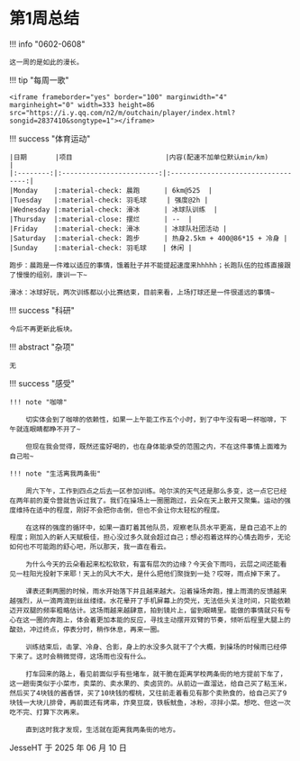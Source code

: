 # 第1周总结

!!! info "0602-0608"

    这一周的是如此的漫长。
    
!!! tip "每周一歌"

    <iframe frameborder="yes" border="100" marginwidth="4" marginheight="0" width=333 height=86 src="https://i.y.qq.com/n2/m/outchain/player/index.html?songid=2837410&songtype=1"></iframe>

    
!!! success "体育运动"

    |日期       |项目                       |内容(配速不加单位默认min/km)           |
    |:--------:|:------------------------:|:----------------------------------:|
    |Monday    |:material-check: 晨跑      | 6km@525  |
    |Tuesday   |:material-check: 羽毛球     | 强度@2h |
    |Wednesday |:material-check: 滑冰      | 冰球队训练  |
    |Thursday  |:material-close: 摆烂      | --  |
    |Friday    |:material-check: 滑冰      | 冰球队社团活动 |
    |Saturday  |:material-check: 跑步      | 热身2.5km + 400@86*15 + 冷身 |
    |Sunday    |:material-check: 羽毛球    | 休闲 |

    跑步：晨跑是一件难以适应的事情，饿着肚子并不能提起速度来hhhhh；长跑队伍的拉练直接跟了慢慢的组别，康训一下~

    滑冰：冰球好玩，两次训练都以小比赛结束，目前来看，上场打球还是一件很遥远的事情~


!!! success "科研"

    今后不再更新此板块。

!!! abstract "杂项"

    无

!!! success "感受"

    !!! note "咖啡"
    
        切实体会到了咖啡的依赖性，如果一上午能工作五个小时，到了中午没有喝一杯咖啡，下午就连眼睛都睁不开了~

        但现在我会觉得，既然还蛮好喝的，也在身体能承受的范围之内，不在这件事情上面难为自己啦~
    
    !!! note "生活离我两条街"
        
        周六下午，工作到四点之后去一区参加训练。哈尔滨的天气还是那么多变，这一点它已经在两年前的夏令营就告诉过我了。我们在操场上一圈圈跑过，云朵在天上散开又聚集。运动的强度维持在适中的程度，刚好不会把你击倒，但也不会让你太轻松的程度。

        在这样的强度的循环中，如果一直盯着其他队员，观察老队员水平更高，是自己追不上的程度；刚加入的新人天赋极佳，担心没过多久就会超过自己；想必抱着这样的心情去跑步，无论如何也不可能跑的舒心吧，所以那天，我一直在看云。
        
        为什么今天的云朵看起来松松软软，有富有层次的边缘？今天会下雨吗，云层之间还能看见一柱阳光投射下来耶！天上的风大不大，是什么把他们聚拢到一处？哎呀，雨点掉下来了。

        课表还剩两圈的时候，雨水开始落下并且越来越大。沿着操场奔跑，撞上雨滴的反馈越来越强烈，从一滴两滴到丝丝缕缕。水花晕开了手机屏幕上的荧光，无法低头关注时间，只能依赖迈开双腿的频率粗略估计。这场雨越来越肆意，拍到镜片上，留到眼睛里。能做的事情就只有专心在这一圈的奔跑上，体会着更加本能的反应，寻找主动摆开双臂的节奏，倾听后程里大腿上的酸劲，冲过终点，停表分时，稍作休息，再来一圈。

        训练结束后，击掌、冷身、合影，身上的水没多久就干了个大概，到操场的时候雨已经停下来了。这时会稍微觉得，这场雨也没有什么。

        打车回来的路上，看见前面似乎有些堵车，就干脆在距离学校两条街的地方提前下车了，这一趟街类似于小菜市，卖菜的、卖水果的、卖卤货的。从前边一直溜达，给自己买了粘玉米，然后买了4块钱的酱香饼，买了10块钱的樱桃，又往前走着看见有那个卖熟食的，给自己买了9块钱一大块儿排骨，再前面还有烤串，炸臭豆腐，铁板鱿鱼，冰粉，凉拌小菜。想吃、但这一次吃不完、打算下次再来。

        直到这时我才发现，生活就在距离我两条街的地方。


JesseHT 于 2025 年 06 月 10 日